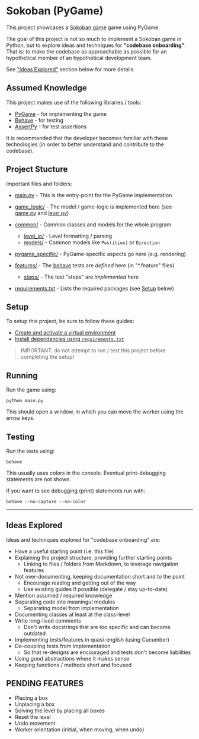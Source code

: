 
# Sokoban (PyGame)

This project showcases a [Sokoban game][sokoban-link] game using PyGame.

The goal of this project is not so much to implement a Sokoban game in Python, 
but to explore ideas and techniques for **"codebase onboarding"**. That is: to make the codebase as approachable as possible for an hypothetical member of an hypothetical development team.

See ["Ideas Explored"](#ideas-explored) section below for more details.

[sokoban-link]: https://en.wikipedia.org/wiki/Sokoban

## Assumed Knowledge

This project makes use of the following libraries / tools:

* [PyGame](https://www.pygame.org) - for implementing the game
* [Behave](https://behave.readthedocs.io) - for testing
* [AssertPy](https://assertpy.github.io) - for test assertions

It is recommended that the developer becomes familiar with these technologies (in order to better understand and contribute to the codebase).

## Project Stucture

Important files and folders:

- [main.py](main.py) - This is the entry-point for the PyGame implementation
- [game_logic/](./game_logic/) - The model / game-logic is implemented here (see [game.py](./game_logic/game.py) and [level.py](./game_logic/level.py))

- [common/](./common/) - Common classes and models for the whole program

    - [level_io/](./common/level_io/) - Level formatting / parsing
    - [models/](./common/models/) - Common models like `Pos(ition)` or `Direction`

- [pygame_specific/](./pygame_specific/) - PyGame-specific aspects go here (e.g. rendering)
- [features/](./features/) - The [behave](https://behave.readthedocs.io) tests are _defined_ here (in "*.feature" files)

    - [steps/](./features/steps/) - The test "steps" are _implemented_ here

- [requirements.txt](requirements.txt) - Lists the required packages (see [Setup](#setup) below)

## Setup

To setup this project, be sure to follow these guides:

* [Create and activate a virtual environment][setup-1]
* [Install dependencies using `requirements.txt`][setup-2]

[setup-1]: https://packaging.python.org/en/latest/guides/installing-using-pip-and-virtual-environments/#create-and-use-virtual-environments

[setup-2]: https://packaging.python.org/en/latest/guides/installing-using-pip-and-virtual-environments/#using-a-requirements-file

> IMPORTANT: do not attempt to run / test this project before completing the setup!

## Running

Run the game using:

```
python main.py
```

This should open a window, in which you can move the worker using the arrow keys.

## Testing

Run the tests using:

```
behave
```

This usually uses colors in the console. Eventual print-debugging statements are not shown.

If you want to see debugging (print) statements run with:

```
behave --no-capture --no-color
```

---

## Ideas Explored

Ideas and techniques explored for "codebase onboarding" are:

* Have a useful starting point (i.e. this file)
* Explaining the project structure, providing further starting points
  * Linking to files / folders from Markdown, to leverage navigation features
* Not over-documenting, keeping documentation short and to the point
  * Encourage reading and getting out of the way
  * Use existing guides if possible (delegate / stay up-to-date)
* Mention assumed / required knowledge
* Separating code into meaningul modules
  * Separating model from implementation
* Documenting classes at least at the class-level
* Write long-lived comments
  * Don't write docstrings that are too specific and can become outdated
* Implementing tests/features in quasi-english (using Cucumber)
* De-coupling tests from implementation
  * So that re-designs are encouraged and tests don't become liabilities
* Using good abstractions where it makes sense
* Keeping functions / methods short and focused

## PENDING FEATURES

- Placing a box
- Unplacing a box
- Solving the level by placing all boxes
- Reset the level
- Undo movement
- Worker orientation (initial, when moving, when undo)
